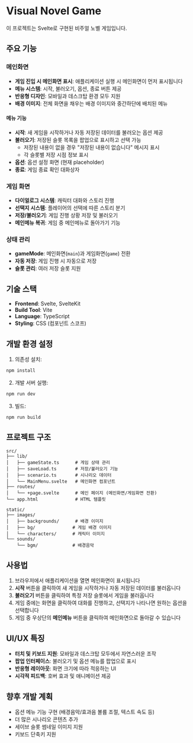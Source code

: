 # Visual Novel Game

이 프로젝트는 Svelte로 구현된 비주얼 노벨 게임입니다.

## 주요 기능

### 메인화면
- **게임 진입 시 메인화면 표시**: 애플리케이션 실행 시 메인화면이 먼저 표시됩니다
- **메뉴 시스템**: 시작, 불러오기, 옵션, 종료 버튼 제공
- **반응형 디자인**: 모바일과 데스크탑 환경 모두 지원
- **배경 이미지**: 전체 화면을 채우는 배경 이미지와 중간하단에 배치된 메뉴

#### 메뉴 기능
- **시작**: 새 게임을 시작하거나 자동 저장된 데이터를 불러오는 옵션 제공
- **불러오기**: 저장된 슬롯 목록을 팝업으로 표시하고 선택 가능
  - 저장된 내용이 없을 경우 "저장된 내용이 없습니다" 메시지 표시
  - 각 슬롯별 저장 시점 정보 표시
- **옵션**: 옵션 설정 화면 (현재 placeholder)
- **종료**: 게임 종료 확인 대화상자

### 게임 화면
- **다이얼로그 시스템**: 캐릭터 대화와 스토리 진행
- **선택지 시스템**: 플레이어의 선택에 따른 스토리 분기
- **저장/불러오기**: 게임 진행 상황 저장 및 불러오기
- **메인메뉴 복귀**: 게임 중 메인메뉴로 돌아가기 기능

### 상태 관리
- **gameMode**: 메인화면(`main`)과 게임화면(`game`) 전환
- **자동 저장**: 게임 진행 시 자동으로 저장
- **슬롯 관리**: 여러 저장 슬롯 지원

## 기술 스택

- **Frontend**: Svelte, SvelteKit
- **Build Tool**: Vite
- **Language**: TypeScript
- **Styling**: CSS (컴포넌트 스코프)

## 개발 환경 설정

1. 의존성 설치:
```bash
npm install
```

2. 개발 서버 실행:
```bash
npm run dev
```

3. 빌드:
```bash
npm run build
```

## 프로젝트 구조

```
src/
├── lib/
│   ├── gameState.ts      # 게임 상태 관리
│   ├── saveLoad.ts       # 저장/불러오기 기능
│   ├── scenario.ts       # 시나리오 데이터
│   └── MainMenu.svelte   # 메인화면 컴포넌트
├── routes/
│   └── +page.svelte      # 메인 페이지 (메인화면/게임화면 전환)
└── app.html              # HTML 템플릿

static/
├── images/
│   ├── backgrounds/      # 배경 이미지
│   ├── bg/              # 게임 배경 이미지
│   └── characters/      # 캐릭터 이미지
└── sounds/
    └── bgm/             # 배경음악
```

## 사용법

1. 브라우저에서 애플리케이션을 열면 메인화면이 표시됩니다
2. **시작** 버튼을 클릭하여 새 게임을 시작하거나 자동 저장된 데이터를 불러옵니다
3. **불러오기** 버튼을 클릭하여 특정 저장 슬롯에서 게임을 불러옵니다
4. 게임 중에는 화면을 클릭하여 대화를 진행하고, 선택지가 나타나면 원하는 옵션을 선택합니다
5. 게임 중 우상단의 **메인메뉴** 버튼을 클릭하여 메인화면으로 돌아갈 수 있습니다

## UI/UX 특징

- **터치 및 키보드 지원**: 모바일과 데스크탑 모두에서 자연스러운 조작
- **팝업 인터페이스**: 불러오기 및 옵션 메뉴를 팝업으로 표시
- **반응형 레이아웃**: 화면 크기에 따라 적응하는 UI
- **시각적 피드백**: 호버 효과 및 애니메이션 제공

## 향후 개발 계획

- 옵션 메뉴 기능 구현 (배경음악/효과음 볼륨 조절, 텍스트 속도 등)
- 더 많은 시나리오 콘텐츠 추가
- 세이브 슬롯 썸네일 이미지 지원
- 키보드 단축키 지원